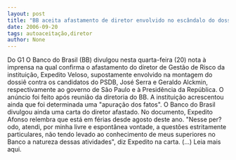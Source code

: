 ```yaml
---
layout: post
title: "BB aceita afastamento de diretor envolvido no escândalo do dossiê"
date: 2006-09-20
tags: autoaceitação,diretor
author: None
---
```


Do G1
O Banco do Brasil (BB)&nbsp;divulgou nesta quarta-feira (20) nota à imprensa na qual confirma o afastamento do diretor de Gestão de Risco da instituição, Expedito Veloso, supostamente envolvido na montagem do dossiê contra os candidatos do PSDB,&nbsp;José Serra e Geraldo Alckmin, respectivamente ao governo de São Paulo e à Presidência da República. 
O anúncio foi feito após reunião da diretoria do BB. A instituição acrescentou ainda que foi determinada uma \"apuração dos fatos\". 
O Banco do Brasil divulgou ainda uma carta do diretor afastado. No documento, Expedito Afonso relembra que está em férias desde agosto deste ano. 
\"Nesse per?odo, atendi, por minha livre e espontânea vontade, a questões estritamente particulares, não tendo levado ao conhecimento de meus superiores no Banco a natureza dessas atividades\", diz Expedito na carta. 
(...)
Leia mais aqui. 